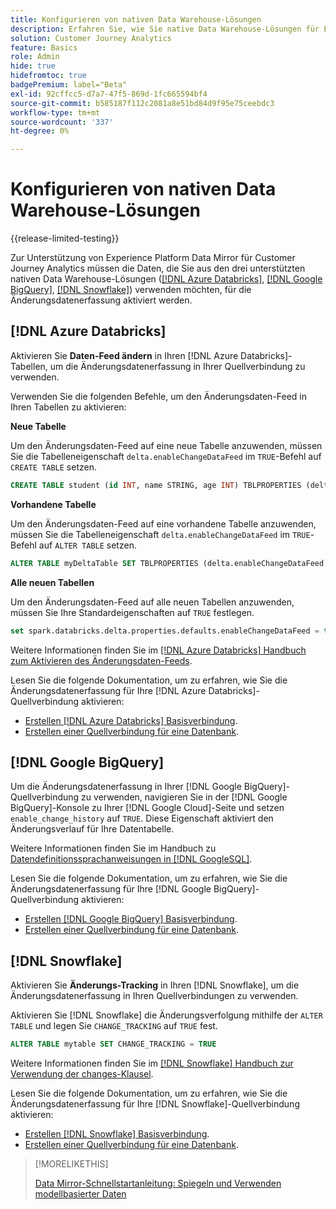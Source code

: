 ```yaml
---
title: Konfigurieren von nativen Data Warehouse-Lösungen
description: Erfahren Sie, wie Sie native Data Warehouse-Lösungen für Experience Platform Data Mirror für Customer Journey Analytics konfigurieren
solution: Customer Journey Analytics
feature: Basics
role: Admin
hide: true
hidefromtoc: true
badgePremium: label="Beta"
exl-id: 92cffcc5-d7a7-47f5-869d-1fc665594bf4
source-git-commit: b585187f112c2081a8e51bd84d9f95e75ceebdc3
workflow-type: tm+mt
source-wordcount: '337'
ht-degree: 0%

---
```


# Konfigurieren von nativen Data Warehouse-Lösungen

{{release-limited-testing}}

Zur Unterstützung von Experience Platform Data Mirror für Customer Journey Analytics müssen die Daten, die Sie aus den drei unterstützten nativen Data Warehouse-Lösungen ([[!DNL Azure Databricks]](#azure-databricks), [[!DNL Google BigQuery]](#google-bigquery), [[!DNL Snowflake]](#snowflake)) verwenden möchten, für die Änderungsdatenerfassung aktiviert werden.


## [!DNL Azure Databricks]

Aktivieren Sie **Daten-Feed ändern** in Ihren [!DNL Azure Databricks]-Tabellen, um die Änderungsdatenerfassung in Ihrer Quellverbindung zu verwenden.

Verwenden Sie die folgenden Befehle, um den Änderungsdaten-Feed in Ihren Tabellen zu aktivieren:

**Neue Tabelle**

Um den Änderungsdaten-Feed auf eine neue Tabelle anzuwenden, müssen Sie die Tabelleneigenschaft `delta.enableChangeDataFeed` im `TRUE`-Befehl auf `CREATE TABLE` setzen.

```sql
CREATE TABLE student (id INT, name STRING, age INT) TBLPROPERTIES (delta.enableChangeDataFeed = true)
```

**Vorhandene Tabelle**

Um den Änderungsdaten-Feed auf eine vorhandene Tabelle anzuwenden, müssen Sie die Tabelleneigenschaft `delta.enableChangeDataFeed` im `TRUE`-Befehl auf `ALTER TABLE` setzen.

```sql
ALTER TABLE myDeltaTable SET TBLPROPERTIES (delta.enableChangeDataFeed = true)
```

**Alle neuen Tabellen**

Um den Änderungsdaten-Feed auf alle neuen Tabellen anzuwenden, müssen Sie Ihre Standardeigenschaften auf `TRUE` festlegen.

```sql
set spark.databricks.delta.properties.defaults.enableChangeDataFeed = true;
```

Weitere Informationen finden Sie im [[!DNL Azure Databricks] Handbuch zum Aktivieren des Änderungsdaten-Feeds](https://docs.databricks.com/aws/en/delta/delta-change-data-feed#enable-change-data-feed).

Lesen Sie die folgende Dokumentation, um zu erfahren, wie Sie die Änderungsdatenerfassung für Ihre [!DNL Azure Databricks]-Quellverbindung aktivieren:

* [Erstellen  [!DNL Azure Databricks]  Basisverbindung](https://experienceleague.adobe.com/de/docs/experience-platform/sources/api-tutorials/create/databases/databricks).
* [Erstellen einer Quellverbindung für eine Datenbank](https://experienceleague.adobe.com/de/docs/experience-platform/sources/api-tutorials/collect/database-nosql#create-a-source-connection).

## [!DNL Google BigQuery]

Um die Änderungsdatenerfassung in Ihrer [!DNL Google BigQuery]-Quellverbindung zu verwenden, navigieren Sie in der [!DNL Google BigQuery]-Konsole zu Ihrer [!DNL Google Cloud]-Seite und setzen `enable_change_history` auf `TRUE`. Diese Eigenschaft aktiviert den Änderungsverlauf für Ihre Datentabelle.

Weitere Informationen finden Sie im Handbuch zu [Datendefinitionssprachanweisungen in [!DNL GoogleSQL]](https://cloud.google.com/bigquery/docs/reference/standard-sql/data-definition-language#table_option_list).

Lesen Sie die folgende Dokumentation, um zu erfahren, wie Sie die Änderungsdatenerfassung für Ihre [!DNL Google BigQuery]-Quellverbindung aktivieren:

* [Erstellen  [!DNL Google BigQuery]  Basisverbindung](https://experienceleague.adobe.com/de/docs/experience-platform/sources/api-tutorials/create/databases/bigquery).
* [Erstellen einer Quellverbindung für eine Datenbank](https://experienceleague.adobe.com/de/docs/experience-platform/sources/api-tutorials/collect/database-nosql#create-a-source-connection).

## [!DNL Snowflake]

Aktivieren Sie **Änderungs-Tracking** in Ihren [!DNL Snowflake], um die Änderungsdatenerfassung in Ihren Quellverbindungen zu verwenden.

Aktivieren Sie [!DNL Snowflake] die Änderungsverfolgung mithilfe der `ALTER TABLE` und legen Sie `CHANGE_TRACKING` auf `TRUE` fest.

```sql
ALTER TABLE mytable SET CHANGE_TRACKING = TRUE
```

Weitere Informationen finden Sie im [[!DNL Snowflake] Handbuch zur Verwendung der changes-Klausel](https://docs.snowflake.com/en/sql-reference/constructs/changes#usage-notes).

Lesen Sie die folgende Dokumentation, um zu erfahren, wie Sie die Änderungsdatenerfassung für Ihre [!DNL Snowflake]-Quellverbindung aktivieren:

* [Erstellen  [!DNL Snowflake]  Basisverbindung](https://experienceleague.adobe.com/de/docs/experience-platform/sources/api-tutorials/create/databases/snowflake).
* [Erstellen einer Quellverbindung für eine Datenbank](https://experienceleague.adobe.com/de/docs/experience-platform/sources/api-tutorials/collect/database-nosql#create-a-source-connection).


>[!MORELIKETHIS]
>
>[Data Mirror-Schnellstartanleitung: Spiegeln und Verwenden modellbasierter Daten](model-based.md)
>
